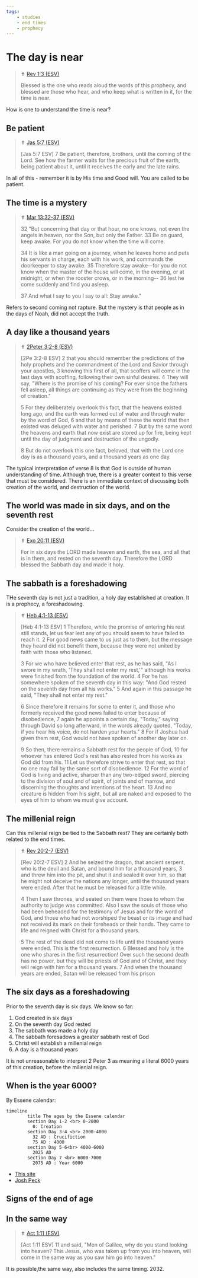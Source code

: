 ```yaml
---
tags:
    - studies
    - end times
    - prophecy
---
```


# The day is near

> ✝️ [Rev 1:3 (ESV)](https://www.blueletterbible.org/esv/Rev/1/3)
>
> Blessed is the one who reads aloud the words of this prophecy, and blessed are those who hear, and who keep what is written in it, for the time is near.

How is one to understand the time is near?

## Be patient

> ✝️ [Jas 5:7 (ESV)](https://www.blueletterbible.org/esv/Jas/5/7)
>
> [Jas 5:7 ESV] 7 Be patient, therefore, brothers, until the coming of the Lord. See how the farmer waits for the precious fruit of the earth, being patient about it, until it receives the early and the late rains.

In all of this - remember it is by His time and Good will. You are called to be patient.


## The time is a mystery

> ✝️ [Mar 13:32-37 (ESV)](https://www.blueletterbible.org/esv/Mar/13/32-37)
>
> 32 "But concerning that day or that hour, no one knows, not even the angels in heaven, nor the Son, but only the Father. 33 Be on guard, keep awake. For you do not know when the time will come. 
>
> 34 It is like a man going on a journey, when he leaves home and puts his servants in charge, each with his work, and commands the doorkeeper to stay awake. 35 Therefore stay awake--for you do not know when the master of the house will come, in the evening, or at midnight, or when the rooster crows, or in the morning-- 36 lest he come suddenly and find you asleep. 
>
> 37 And what I say to you I say to all: Stay awake."

Refers to second coming not rapture. But the mystery is that people as in the days of Noah, did not accept the truth.

## A day like a thousand years

> ✝️ [2Peter 3:2-8 (ESV)](https://www.blueletterbible.org/esv/2Peter/3/2-8)
>
> [2Pe 3:2-8 ESV] 2 that you should remember the predictions of the holy prophets and the commandment of the Lord and Savior through your apostles, 3 knowing this first of all, that scoffers will come in the last days with scoffing, following their own sinful desires. 4 They will say, "Where is the promise of his coming? For ever since the fathers fell asleep, all things are continuing as they were from the beginning of creation." 
>
> 5 For they deliberately overlook this fact, that the heavens existed long ago, and the earth was formed out of water and through water by the word of God, 6 and that by means of these the world that then existed was deluged with water and perished. 7 But by the same word the heavens and earth that now exist are stored up for fire, being kept until the day of judgment and destruction of the ungodly. 
>
> 8 But do not overlook this one fact, beloved, that with the Lord one day is as a thousand years, and a thousand years as one day.

The typical interpretation of verse 8 is that God is outside of human understanding of time. Although true, there is a greater 
context to this verse that must be considered. There is an immediate context of discussing both creation of the world, and destruction of the world.

## The world was made in six days, and on the seventh rest

Consider the creation of the world...

> ✝️ [Exo 20:11 (ESV)](https://www.blueletterbible.org/esv/Exo/20/11)
>
> For in six days the LORD made heaven and earth, the sea, and all that is in them, and rested on the seventh day. Therefore the LORD blessed the Sabbath day and made it holy.

## The sabbath is a foreshadowing

THe seventh day is not just a tradition, a holy day established at creation. It is a prophecy, a foreshadowing.

> ✝️ [Heb 4:1-13 (ESV)](https://www.blueletterbible.org/esv/Heb/4/1-13)
>
> [Heb 4:1-13 ESV] 
> 1 Therefore, while the promise of entering his rest still stands, let us fear lest any of you should seem to have failed to reach it. 
> 2 For good news came to us just as to them, but the message they heard did not benefit them, because they were not united by faith with those who listened. 
>
> 3 For we who have believed enter that rest, as he has said, "As I swore in my wrath, 'They shall not enter my rest,'" although his works were finished from the foundation of the world. 
> 4 For he has somewhere spoken of the seventh day in this way: "And God rested on the seventh day from all his works." 
> 5 And again in this passage he said, "They shall not enter my rest."
> 
> 6 Since therefore it remains for some to enter it, and those who formerly received the good news failed to enter because of disobedience, 7 again he appoints a certain day, "Today," saying through David so long afterward, in the words already quoted, "Today, if you hear his voice, do not harden your hearts." 
> 8 For if Joshua had given them rest, God would not have spoken of another day later on. 
>
> 9 So then, there remains a Sabbath rest for the people of God, 10 for whoever has entered God's rest has also rested from his works as God did from his. 
> 11 Let us therefore strive to enter that rest, so that no one may fall by the same sort of disobedience. 
> 12 For the word of God is living and active, sharper than any two-edged sword, piercing to the division of soul and of spirit, of joints and of marrow, and discerning the thoughts and intentions of the heart. 13 And no creature is hidden from his sight, but all are naked and exposed to the eyes of him to whom we must give account.

## The millenial reign

Can this millenial reign be tied to the Sabbath rest? They are certainly both related to the end times.

> ✝️ [Rev 20:2-7 (ESV)](https://www.blueletterbible.org/esv/Rev/20/2-7)
>
> [Rev 20:2-7 ESV] 2 And he seized the dragon, that ancient serpent, who is the devil and Satan, and bound him for a thousand years, 3 and threw him into the pit, and shut it and sealed it over him, so that he might not deceive the nations any longer, until the thousand years were ended. After that he must be released for a little while. 
>
> 4 Then I saw thrones, and seated on them were those to whom the authority to judge was committed. Also I saw the souls of those who had been beheaded for the testimony of Jesus and for the word of God, and those who had not worshiped the beast or its image and had not received its mark on their foreheads or their hands. They came to life and reigned with Christ for a thousand years. 
> 
> 5 The rest of the dead did not come to life until the thousand years were ended. This is the first resurrection. 6 Blessed and holy is the one who shares in the first resurrection! Over such the second death has no power, but they will be priests of God and of Christ, and they will reign with him for a thousand years. 7 And when the thousand years are ended, Satan will be released from his prison

## The six days as a foreshadowing

Prior to the seventh day is six days. We know so far:

1. God created in six days
1. On the seventh day God rested
1. The sabbath was made a holy day
1. The sabbath foresadows a greater sabbath rest of God
1. Christ will establish a millenial reign
1. A day is a thousand years

It is not unreasonable to interpret 2 Peter 3 as meaning a literal 6000 years of this creation, before the millenial reign.

## When is the year 6000?

By Essene calendar:

```mermaid
timeline
        title The ages by the Essene calendar
        section Day 1-2 <br> 0-2000
          0: Creation
        section Day 3-4 <br> 2000-4000
          32 AD : Crucifiction
          75 AD : 4000
        section Day 5-6<br> 4000-6000
          2025 AD  
        section Day 7 <br> 6000-7000
          2075 AD : Year 6000

```

- [This site](https://www.fivedoves.com/letters/mar2024/luisv310-2.htm)
- [Josh Peck](https://www.youtube.com/watch?v=3b2XhHOA6Rc)

## Signs of the end of age

## In the same way

> ✝️ [Act 1:11 (ESV)](https://www.blueletterbible.org/esv/Act/1/11)
>
> [Act 1:11 ESV] 11 and said, "Men of Galilee, why do you stand looking into heaven? This Jesus, who was taken up from you into heaven, will come in the same way as you saw him go into heaven."

It is possible,the same way, also includes the same timing. 2032.